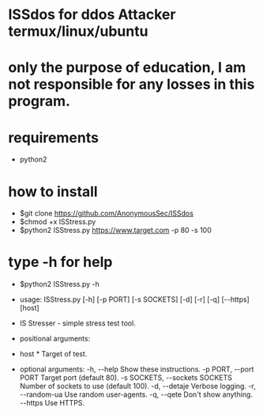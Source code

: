 # ISSdos for ddos Attacker termux/linux/ubuntu
# only the purpose of education, I am not responsible for any losses in this program.

# requirements
* python2

# how to install
* $git clone https://github.com/AnonymousSec/ISSdos
* $chmod +x ISStress.py
* $python2 ISStress.py https://www.target.com -p 80 
-s 100 
# type -h for help
* $python2 ISStress.py -h           
* usage: ISStress.py [-h] [-p PORT] [-s SOCKETS] [-d] [-r] [-q] [--https] [host]

* IS Stresser - simple stress test tool.

* positional arguments:
*  host                 * Target of test.

* optional arguments:
  -h, --help            Show these instructions.
  -p PORT, --port PORT  Target port (default 80).
  -s SOCKETS, --sockets SOCKETS
                        Number of sockets to use (default 100).
  -d, --detaje          Verbose logging.
  -r, --random-ua       Use random user-agents.
  -q, --qete            Don't show anything.
  --https               Use HTTPS.
